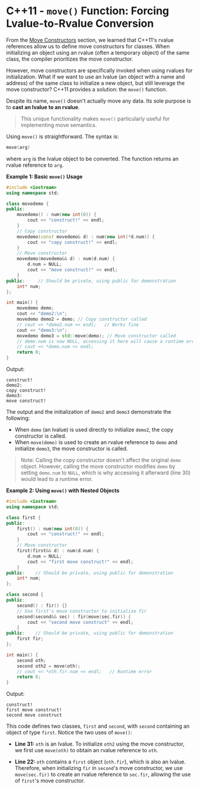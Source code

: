 # C++11 - `move()` Function: Forcing Lvalue-to-Rvalue Conversion

From the [Move Constructors](MoveConstructors.md) section, we learned that C++11's rvalue references allow us to define move constructors for classes. When initializing an object using an rvalue (often a temporary object) of the same class, the compiler prioritizes the move constructor.

However, move constructors are specifically invoked when using rvalues for initialization. What if we want to use an lvalue (an object with a name and address) of the same class to initialize a new object, but still leverage the move constructor? C++11 provides a solution: the `move()` function.

Despite its name, `move()` doesn't actually move any data. Its sole purpose is to **cast an lvalue to an rvalue**.

> This unique functionality makes `move()` particularly useful for implementing move semantics.

Using `move()` is straightforward. The syntax is:

```c++
move(arg)
```

where `arg` is the lvalue object to be converted. The function returns an rvalue reference to `arg`.

**Example 1: Basic `move()` Usage**

```c++
#include <iostream>
using namespace std;

class movedemo {
public:
    movedemo() : num(new int(0)) {
        cout << "construct!" << endl;
    }
    // Copy constructor
    movedemo(const movedemo& d) : num(new int(*d.num)) {
        cout << "copy construct!" << endl;
    }
    // Move constructor
    movedemo(movedemo&& d) : num(d.num) {
        d.num = NULL;
        cout << "move construct!" << endl;
    }
public:     // Should be private, using public for demonstration
    int* num;
};

int main() {
    movedemo demo;
    cout << "demo2:\n";
    movedemo demo2 = demo; // Copy constructor called
    // cout << *demo2.num << endl;   // Works fine
    cout << "demo3:\n";
    movedemo demo3 = std::move(demo); // Move constructor called
    // demo.num is now NULL, accessing it here will cause a runtime error
    // cout << *demo.num << endl;
    return 0;
}
```

Output:

```
construct!
demo2:
copy construct!
demo3:
move construct!
```

The output and the initialization of `demo2` and `demo3` demonstrate the following:

- When `demo` (an lvalue) is used directly to initialize `demo2`, the copy constructor is called.
- When `move(demo)` is used to create an rvalue reference to `demo` and initialize `demo3`, the move constructor is called.

> Note: Calling the copy constructor doesn't affect the original `demo` object. However, calling the move constructor modifies `demo` by setting `demo.num` to `NULL`, which is why accessing it afterward (line 30) would lead to a runtime error.

**Example 2: Using `move()` with Nested Objects**

```c++
#include <iostream>
using namespace std;

class first {
public:
    first() : num(new int(0)) {
        cout << "construct!" << endl;
    }
    // Move constructor
    first(first&& d) : num(d.num) {
        d.num = NULL;
        cout << "first move construct!" << endl;
    }
public:    // Should be private, using public for demonstration
    int* num;
};

class second {
public:
    second() : fir() {}
    // Use first's move constructor to initialize fir
    second(second&& sec) : fir(move(sec.fir)) {
        cout << "second move construct" << endl;
    }
public:    // Should be private, using public for demonstration
    first fir;
};

int main() {
    second oth;
    second oth2 = move(oth);
    // cout << *oth.fir.num << endl;   // Runtime error
    return 0;
}
```

Output:

```
construct!
first move construct!
second move construct
```

This code defines two classes, `first` and `second`, with `second` containing an object of type `first`. Notice the two uses of `move()`:

- **Line 31:** `oth` is an lvalue. To initialize `oth2` using the move constructor, we first use `move(oth)` to obtain an rvalue reference to `oth`.

- **Line 22:** `oth` contains a `first` object (`oth.fir`), which is also an lvalue. Therefore, when initializing `fir` in `second`'s move constructor, we use `move(sec.fir)` to create an rvalue reference to `sec.fir`, allowing the use of `first`'s move constructor.
